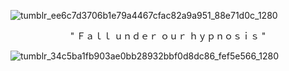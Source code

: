 ![tumblr_ee6c7d3706b1e79a4467cfac82a9a951_88e71d0c_1280](https://github.com/user-attachments/assets/4ad8f6f1-967c-4348-b413-d53356a1732a)

<p align="center">
 " Ｆａｌｌ ｕｎｄｅｒ ｏｕｒ ｈｙｐｎｏｓｉｓ "

![tumblr_34c5ba1fb903ae0bb28932bbf0d8dc86_fef5e566_1280](https://github.com/user-attachments/assets/63527285-cc39-4cfd-b03e-807cc6725374)
